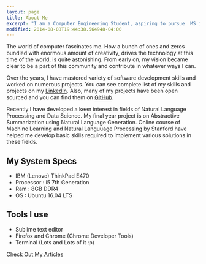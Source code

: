 ```yaml
---
layout: page
title: About Me
excerpt: "I am a Computer Engineering Student, aspiring to pursue  MS in CS from US."
modified: 2014-08-08T19:44:38.564948-04:00
---
```


The world of computer fascinates me. How a bunch of ones and zeros bundled with enormous amount of creativity, drives the technology at this time of the world, is quite astonishing. From early on, my vision became clear to be a part of this community and contribute in whatever ways I can.

Over the years, I have mastered variety of software development skills and worked on numerous projects. You can see complete list of my skills and projects on my [LinkedIn](https://www.linkedin.com/in/shahriken/). Also, many of my projects have been open sourced and you can find them on [GitHub](https://github.com/rikenshah/).

Recently I have developed a keen interest in fields of Natural Language Processing and Data Science. My final year project is on Abstractive Summarization using Natural Language Generation. Online course of Machine Learning and Natural Languuage Processing by Stanford have helped me develop basic skills required to implement various solutions in these fields.


## My System Specs

* IBM (Lenovo) ThinkPad E470
* Processor : i5 7th Generation
* Ram : 8GB DDR4
* OS : Ubuntu 16.04 LTS

## Tools I use

- Sublime text editor
- Firefox and Chrome (Chrome Developer Tools)
- Terminal (Lots and Lots of it :p)

<a markdown="0" href="{{ site.url }}/" class="btn">Check Out My Articles</a>
